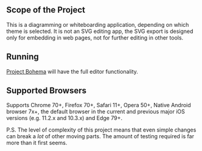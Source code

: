 Scope of the Project
--------------------
This is a diagramming or whiteboarding application, depending on which theme is selected. It is not an SVG editing app, the SVG export is designed only for embedding in web pages, not for further editing in other tools.

Running
-------
[Project Bohema](https://markolden.github.io/src/main/webapp/index.html) will have the full editor functionality.

Supported Browsers
------------------
Supports Chrome 70+, Firefox 70+, Safari 11+, Opera 50+, Native Android browser 7x+, the default browser in the current and previous major iOS versions (e.g. 11.2.x and 10.3.x) and Edge 79+.


P.S. The level of complexity of this project means that even simple changes 
can break a _lot_ of other moving parts. The amount of testing required 
is far more than it first seems.
